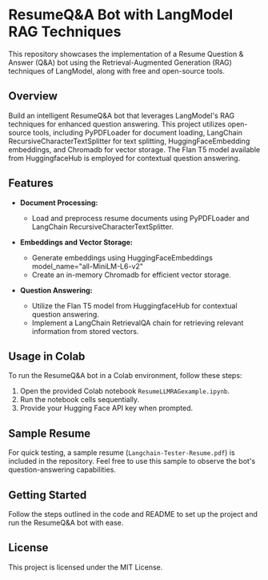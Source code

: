 # ResumeQ&A Bot with LangModel RAG Techniques

This repository showcases the implementation of a Resume Question & Answer (Q&A) bot using the Retrieval-Augmented Generation (RAG) techniques of LangModel, along with free and open-source tools.

## Overview

Build an intelligent ResumeQ&A bot that leverages LangModel's RAG techniques for enhanced question answering. This project utilizes open-source tools, including PyPDFLoader for document loading, LangChain RecursiveCharacterTextSplitter for text splitting, HuggingFaceEmbedding embeddings, and Chromadb for vector storage. The Flan T5 model available from HuggingfaceHub is employed for contextual question answering.

## Features

- **Document Processing:**
  - Load and preprocess resume documents using PyPDFLoader and LangChain RecursiveCharacterTextSplitter.

- **Embeddings and Vector Storage:**
  - Generate embeddings using HuggingFaceEmbeddings model_name="all-MiniLM-L6-v2"
  - Create an in-memory Chromadb for efficient vector storage.

- **Question Answering:**
  - Utilize the Flan T5 model from HuggingfaceHub for contextual question answering.
  - Implement a LangChain RetrievalQA chain for retrieving relevant information from stored vectors.

## Usage in Colab

To run the ResumeQ&A bot in a Colab environment, follow these steps:

1. Open the provided Colab notebook `ResumeLLMRAGexample.ipynb`.
2. Run the notebook cells sequentially.
3. Provide your Hugging Face API key when prompted.

## Sample Resume

For quick testing, a sample resume (`Langchain-Tester-Resume.pdf`) is included in the repository. Feel free to use this sample to observe the bot's question-answering capabilities.

## Getting Started

Follow the steps outlined in the code and README to set up the project and run the ResumeQ&A bot with ease.

## License

This project is licensed under the MIT License.
